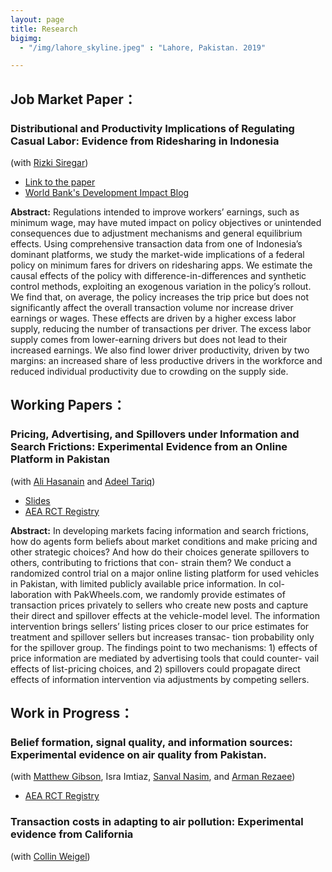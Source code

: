 ```yaml
---
layout: page
title: Research
bigimg:
  - "/img/lahore_skyline.jpeg" : "Lahore, Pakistan. 2019"

---
```


## **Job Market Paper：**
### Distributional and Productivity Implications of Regulating Casual Labor: Evidence from Ridesharing in Indonesia

(with [Rizki Siregar](https://rizkisiregar.org/))

  - [Link to the paper](https://drive.google.com/file/d/1zLNvgRw-OHUMBG8MdBTP_wW4EzMohn_i/view?usp=sharing)
  - [World Bank's Development Impact Blog](https://blogs.worldbank.org/impactevaluations/what-happens-when-we-directly-regulate-informal-labor-developing-economies-guest?cid=SHR_BlogSiteShare_EN_EXT)

**Abstract:**
Regulations intended to improve workers’ earnings, such as minimum wage, may have muted impact on policy objectives or unintended consequences due to adjustment mechanisms and general equilibrium effects. Using comprehensive transaction data from one of Indonesia’s dominant platforms, we study the market-wide implications of a federal policy on minimum fares for drivers on ridesharing apps. We estimate the causal effects of the policy with difference-in-differences and synthetic control methods, exploiting an exogenous variation in the policy’s rollout. We find that, on average, the policy increases the trip price but does not significantly affect the overall transaction volume nor increase driver earnings or wages. These effects are driven by a higher excess labor supply, reducing the number of transactions per driver. The excess labor supply comes from lower-earning drivers but does not lead to their increased earnings. We also find lower driver productivity, driven by two margins: an increased share of less productive drivers in the workforce and reduced individual productivity due to crowding on the supply side.

## **Working Papers：**
### Pricing, Advertising, and Spillovers under Information and Search Frictions: Experimental Evidence from an Online Platform in Pakistan

(with [Ali Hasanain](https://old.lums.edu.pk/lums_employee/Syed-Ali-Hasanain) and [Adeel Tariq](https://lums.edu.pk/lums_employee/2045))

  - [Slides](https://drive.google.com/file/d/1yr2riquEjHYTrkHKC3F7sLZqb7gz-vo3/view?usp=sharing)
  - [AEA RCT Registry](https://www.socialscienceregistry.org/trials/7537)

**Abstract:**
In developing markets facing information and search frictions, how do agents form beliefs about market conditions and make pricing and other strategic choices? And how do their choices generate spillovers to others, contributing to frictions that con- strain them? We conduct a randomized control trial on a major online listing platform for used vehicles in Pakistan, with limited publicly available price information. In col- laboration with PakWheels.com, we randomly provide estimates of transaction prices privately to sellers who create new posts and capture their direct and spillover effects at the vehicle-model level. The information intervention brings sellers’ listing prices closer to our price estimates for treatment and spillover sellers but increases transac- tion probability only for the spillover group. The findings point to two mechanisms: 1) effects of price information are mediated by advertising tools that could counter- vail effects of list-pricing choices, and 2) spillovers could propagate direct effects of information intervention via adjustments by competing sellers.

## **Work in Progress：**
### Belief formation, signal quality, and information sources: Experimental evidence on air quality from Pakistan.
(with [Matthew Gibson](https://sites.google.com/a/williams.edu/gibson/home), Isra Imtiaz, [Sanval Nasim](https://snasim.github.io/), and [Arman Rezaee](https://armanrezaee.github.io/))

  - [AEA RCT Registry](https://www.socialscienceregistry.org/trials/11489)

### Transaction costs in adapting to air pollution: Experimental evidence from California
(with [Collin Weigel](http://www.collinweigel.com/))



